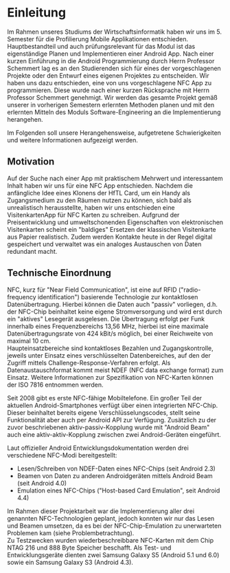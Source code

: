 # Einleitung
Im Rahmen unseres Studiums der Wirtschaftsinformatik haben wir uns im 5. Semester für die Profilierung Mobile Applikationen entschieden. Hauptbestandteil und auch prüfungsrelevant für das Modul ist das eigenständige Planen und Implementieren einer Android App.
Nach einer kurzen Einführung in die Android Programmierung durch Herrn Professor Schemmert lag es an den Studierenden sich für eines der vorgeschlagenen Projekte oder den Entwurf eines eigenen Projektes zu entscheiden.
Wir haben uns dazu entschieden, eine von uns vorgeschlagene NFC App zu programmieren. Diese wurde nach einer kurzen Rücksprache mit Herrn Professor Schemmert genehmigt.
Wir werden das gesamte Projekt gemäß unserer in vorherigen Semestern erlernten Methoden planen und mit den erlernten Mitteln des Moduls Software-Engineering an die Implementierung herangehen.

Im Folgenden soll unsere Herangehensweise, aufgetretene Schwierigkeiten und weitere Informationen aufgezeigt werden.


## Motivation
Auf der Suche nach einer App mit praktischem Mehrwert und interessantem Inhalt haben wir uns für eine NFC App entschieden.
Nachdem die anfängliche Idee eines Klonens der HfTL Card, um ein Handy als Zugangsmedium zu den Räumen nutzen zu können, sich bald als unrealistisch herausstellte, haben wir uns entschieden eine VisitenkartenApp für NFC Karten zu schreiben.
Aufgrund der Preisentwicklung und umweltschonenden Eigenschaften von elektronischen Visitenkarten scheint ein "baldiges" Ersetzen der klassischen Visitenkarte aus Papier realistisch.
Zudem werden Kontakte heute in der Regel digital gespeichert und verwaltet was ein analoges Austauschen von Daten redundant macht.


## Technische Einordnung
NFC, kurz für "Near Field Communication", ist eine auf RFID ("radio-frequency identification") basierende Technologie zur kontaktlosen Datenübertragung. Hierbei können die Daten auch "passiv" vorliegen, d.h. der NFC-Chip beinhaltet keine eigene Stromversorgung und wird erst durch ein "aktives" Lesegerät ausgelesen. Die Übertragung erfolgt per Funk innerhalb eines Frequenzbereichs 13,56 MHz, hierbei ist eine maximale Datenübertragungsrate von 424 kBit/s möglich, bei einer Reichweite von maximal 10 cm.  
Haupteinsatzbereiche sind kontaktloses Bezahlen und Zugangskontrolle, jeweils unter Einsatz eines verschlüsselten Datenbereiches, auf den der Zugriff mittels Challenge-Response-Verfahren erfolgt. Als Datenaustauschformat kommt meist NDEF (NFC data exchange format) zum Einsatz.
Weitere Informationen zur Spezifikation von NFC-Karten können der ISO 7816 entnommen werden.

Seit 2008 gibt es erste NFC-fähige Mobiltelefone. Ein großer Teil der aktuellen Android-Smartphones verfügt über einen integrierten NFC-Chip. Dieser beinhaltet bereits eigene Verschlüsselungscodes, stellt seine Funktionalität aber auch per Android API zur Verfügung. Zusätzlich zu der zuvor beschriebenen aktiv-passiv-Kopplung wurde mit "Android Beam" auch eine aktiv-aktiv-Kopplung zwischen zwei Android-Geräten eingeführt.

Laut offizieller Android Entwicklungsdokumentation werden drei verschiedene NFC-Modi bereitgestellt:
* Lesen/Schreiben von NDEF-Daten eines NFC-Chips (seit Android 2.3)
* Beamen von Daten zu anderen Androidgeräten mittels Android Beam (seit Android 4.0)
* Emulation eines NFC-Chips ("Host-based Card Emulation", seit Android 4.4)

Im Rahmen dieser Projektarbeit war die Implementierung aller drei genannten NFC-Technologien geplant, jedoch konnten wir nur das Lesen und Beamen umsetzen, da es bei der NFC-Chip-Emulation zu unerwarteten  Problemen kam (siehe Problembetrachtung).  
Zu Testzwecken wurden wiederbeschreibbare NFC-Karten mit dem Chip NTAG 216 und 888 Byte Speicher beschafft. Als Test- und Entwicklungsgeräte dienten zwei Samsung Galaxy S5 (Android 5.1 und 6.0) sowie ein Samsung Galaxy S3 (Android 4.3).
